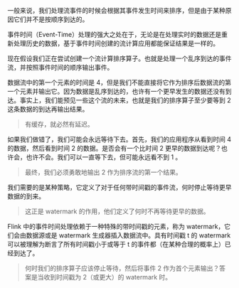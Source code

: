 一般来说，我们处理流事件的时候会根据其事件发生时间来排序，但是由于某种原因它们并不是按顺序到达的。

事件时间（Event-Time）处理的强大之处在于，无论是在处理实时的数据还是重新处理历史的数据，基于事件时间创建的流计算应用都能保证结果是一样的。

现在假设我们正在尝试创建一个流计算排序算子。也就是处理一个乱序到达的事件流，并按照事件时间的顺序输出事件。

数据流中的第一个元素的时间是 4，但是我们不能直接将它作为排序后数据流的第一个元素并输出它。因为数据是乱序到达的，也许有一个更早发生的数据还没有到达。事实上，我们能预见一些这个流的未来，也就是我们的排序算子至少要等到 2 这条数据的到达再输出结果。

> 有缓存，就必然有延迟。

如果我们做错了，我们可能会永远等待下去。首先，我们的应用程序从看到时间 4 的数据，然后看到时间 2 的数据。是否会有一个比时间 2 更早的数据到达呢？也许会，也许不会。我们可以一直等下去，但可能永远看不到 1 。

> 最终，我们必须勇敢地输出 2 作为排序流的第一个结果。

我们需要的是某种策略，它定义了对于任何带时间戳的事件流，何时停止等待更早数据的到来。

> 这正是 watermark 的作用，他们定义了何时不再等待更早的数据。

Flink 中的事件时间处理依赖于一种特殊的带时间戳的元素，称为 watermark，它们会由数据源或是 watermark 生成器插入数据流中。具有时间戳 t 的 watermark 可以被理解为断言了所有时间戳小于或等于 t 的事件都（在某种合理的概率上）已经到达了。

> 何时我们的排序算子应该停止等待，然后将事件 2 作为首个元素输出？答案是当收到时间戳为 2（或更大）的 watermark 时。
